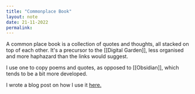 ```yaml
---
title: "Commonplace Book"
layout: note
date: 21-11-2022
permalink:
---
```


A common place book is a collection of quotes and thoughts, all stacked on top of each other. It's a precursor to the [[Digital Garden]], less organised and more haphazard than the links would suggest.

I use one to copy poems and quotes, as opposed to [[Obsidian]], which tends to be a bit more developed.

I wrote a blog post on how I use it [here.](https://www.davidralphlewis.co.uk/inside-my-commonplace-book/)